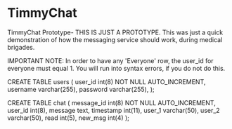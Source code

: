 TimmyChat
=========

TimmyChat Prototype- THIS IS JUST A PROTOTYPE. This was just a quick demonstration of how the messaging service should
work, during medical brigades.

IMPORTANT NOTE: In order to have any 'Everyone' row, the user_id for everyone must equal 1. You will run into syntax
errors, if you do not do this.

CREATE TABLE users
(
user_id int(8) NOT NULL AUTO_INCREMENT,
username varchar(255),
password varchar(255),
);

CREATE TABLE chat
(
message_id int(8) NOT NULL AUTO_INCREMENT,
user_id int(8),
message text,
timestamp int(11),
user_1 varchar(50),
user_2 varchar(50),
read int(5),
new_msg int(4)
);


